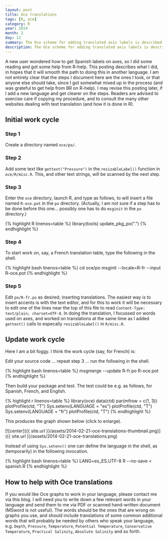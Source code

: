 ```yaml
---
layout: post
title: Oce translations
tags: [R, oce]
category: R
year: 2014
month: 2
day: 12
summary: The Oce scheme for adding translated axis labels is described.
description: The Oce scheme for adding translated axis labels is described.
---
```


A new user wondered how to get Spanish labels on axes, so I did some reading and got some help from R-help. This posting describes what I did, in hopes that it will smooth the path to doing this in another language.  I am not entirely clear that the steps I document here are the ones I took, or that anyone else should take, since I got somewhat mixed up in the process (and was grateful to get help from BR on R-help).  I may revise this posting later, if I add a new language and get clearer on the steps.  Readers are advised to exercise care if copying my procedure, and to consult the many other websites dealing with text translation (and how it is done in R).

## Initial work cycle

### Step 1

Create a directory named ``oce/po/``.

### Step 2

Add some text like ``gettext("Pressure")`` in the ``resizableLabel()`` function in ``oce/R/misc.R``.  This, and other text strings, will be scanned by the next step.

### Step 3

Enter the ``oce`` directory, launch R, and type as follows, to will insert a file named ``R-oce.pot`` in the ``po`` directory.  (Actually, I am not sure if a step has to be done before this one... possibly one has to do ``msginit`` in the ``po`` directory.)


{% highlight R linenos=table %}
library(tools)
update_pkg_po(".")
{% endhighlight %}

### Step 4

To start work on, say, a French translation table, type the following in the shell.

{% highlight bash linenos=table %}
cd oce/po
msginit --locale=R-fr --input R-oce.pot
{% endhighlight %}


### Step 5

Edit ``po/R-fr.po`` as desired, inserting translations.  The easiest way is to insert accents is with the text editor, and for this to work it will be necessary to edit one of the lines near the top of this file to read ``Content-Type: text/plain; charset=UTF-8``.  In doing the translation, I focussed on words used on axes, and worked on translations at the same time as I added ``gettext()`` calls to especally ``resizableLabel()`` in ``R/misc.R``.

## Update work cycle

Here I am a bit foggy.  I think the work cycle (say, for French) is:

Edit your source code ... repeat step 3 ... run the following in the shell.

{% highlight bash linenos=table %}
msgmerge --update R-fr.po R-oce.pot
{% endhighlight %}

Then build your package and test.  The test could be e.g. as follows, for Spanish, French, and English.


{% highlight r linenos=table %}
library(oce)
data(ctd)
par(mfrow = c(1, 3))
plotProfile(ctd, "T")
Sys.setenv(LANGUAGE = "es")
plotProfile(ctd, "T")
Sys.setenv(LANGUAGE = "fr")
plotProfile(ctd, "T")
{% endhighlight %}

This produces the graph shown below (click to enlarge).

[![center]({{ site.url }}/assets/2014-02-21-oce-translations-thumbnail.png)]({{ site.url }}/assets/2014-02-21-oce-translations.png)


Instead of using ``Sys.setenv()`` one can define the language in the shell, as (temporarily) in the following invocation.

{% highlight bash linenos=table %}
LANG=es_ES.UTF-8 R --no-save < spanish.R
{% endhighlight %}

## How to help with Oce translations

If you would like Oce graphs to work in your language, please contact me via this blog.  I will need you to write down a few relevant words in your language and send them to me via PDF or scanned hand-written document (MSword is not useful).  The words should be the ones that are wrong on graphs you use, and should include translations of some common additional words that will probably be needed by others who speak your language, e.g. ``Depth``, ``Pressure``, ``Temperature``, ``Potential Temperature``, ``Conservative Temperature``, ``Practical Salinity``, ``Absolute Salinity`` and so forth.


